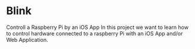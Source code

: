 # Blink
Controll a Raspberry Pi by an iOS App
In this project we want to learn how to control hardware connected to a raspberry Pi with an iOS App and/or Web Application.
